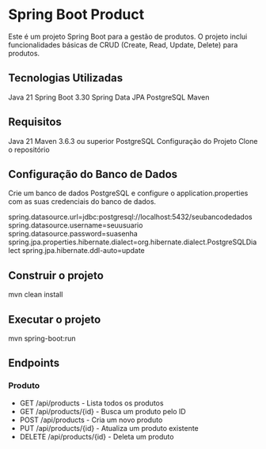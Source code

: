 # Spring Boot Product
Este é um projeto Spring Boot para a gestão de produtos. O projeto inclui funcionalidades básicas de CRUD (Create, Read, Update, Delete) para produtos.

## Tecnologias Utilizadas
Java 21
Spring Boot 3.30
Spring Data JPA
PostgreSQL
Maven

## Requisitos
Java 21
Maven 3.6.3 ou superior
PostgreSQL
Configuração do Projeto
Clone o repositório

## Configuração do Banco de Dados
Crie um banco de dados PostgreSQL e configure o application.properties com as suas credenciais do banco de dados.

spring.datasource.url=jdbc:postgresql://localhost:5432/seubancodedados
spring.datasource.username=seuusuario
spring.datasource.password=suasenha
spring.jpa.properties.hibernate.dialect=org.hibernate.dialect.PostgreSQLDialect
spring.jpa.hibernate.ddl-auto=update

## Construir o projeto

mvn clean install

## Executar o projeto

mvn spring-boot:run

## Endpoints
### Produto

-  GET /api/products - Lista todos os produtos
-  GET /api/products/{id} - Busca um produto pelo ID
-  POST /api/products - Cria um novo produto
-  PUT /api/products/{id} - Atualiza um produto existente
-  DELETE /api/products/{id} - Deleta um produto
